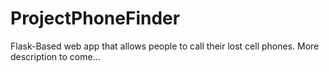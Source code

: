 # ProjectPhoneFinder

Flask-Based web app that allows people to call their lost cell phones. More description to come...
